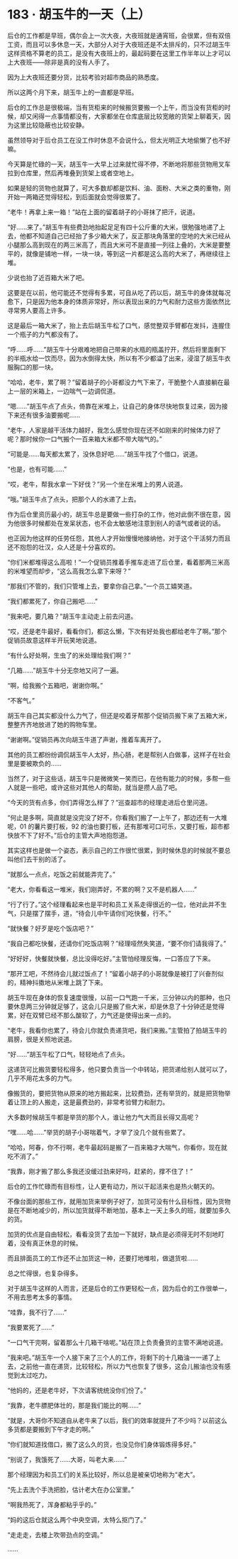 # 183 · 胡玉牛的一天（上）

后仓的工作都是早班，偶尔会上一次大夜，大夜班就是通宵班，会很累，但有双倍工资，而且可以多休息一天，大部分人对于大夜班还是不太排斥的，只不过胡玉牛这样资格不算老的员工，是没有大夜班上的，最起码要在这里工作半年以上才可以上大夜班——除非是真的没有人手了。

因为上大夜班还要分货，比较考验对超市商品的熟悉度。

所以这两个月下来，胡玉牛上的一直都是早班。

后仓的工作总是很极端，当有货柜来的时候搬货要搬一个上午，而当没有货柜的时候，却又闲得一点事情都没有，大家都坐在仓库底层比较宽敞的货架上聊着天，因为这里比较隐蔽也比较安静。

虽然领导对于后仓员工在没工作时休息不会说什么，但太光明正大地偷懒了也不好嘛。

今天算是忙碌的一天，胡玉牛一大早上过来就忙得不停，不断地将那些货物用叉车拉到仓库里，然后再堆叠到货架上或者空地上。

如果是轻的货物也就算了，可大多数却都是饮料、油、面粉、大米之类的重物，刚开始一两箱还觉得轻松，到后面就会觉得很累了。

“老牛！再拿上来一箱！”站在上面的留着胡子的小哥抹了把汗，说道。

“好……来了。”胡玉牛有些费劲地抬起足足有四十公斤重的大米，很勉强地递了上去，他都不知道自己已经抬了多少箱大米了，反正那块角落里的空地的大米已经从小腿那么高到现在的两三米高了，而且大米可不是直接一列往上叠的，大米是要整平的，就像是铺地一样，一块一块，等到这一片都是这么高的大米了，再继续往上堆。

少说也抬了近百箱大米了吧。

这要是在以前，他可能还不觉得有多累，可自从吃了药以后，胡玉牛的身体就每况愈下，只是因为他本身的体质非常好，所以表现出来的力气和耐力这些方面依然比寻常男人要高上许多。

这是最后一箱大米了，抬上去后胡玉牛松了口气，感觉整双手臂都在发抖，连握住一个瓶子的力气都没有了。

“呼……呼……”胡玉牛十分艰难地把自己带来的水瓶的瓶盖拧开，然后将里面剩下的半瓶水给一饮而尽，因为水倒得太快，所以有不少都溢了出来，浸湿了胡玉牛衣服胸口的那一块。

“哈哈，老牛，累了啊？”留着胡子的小哥都没力气下来了，干脆整个人直接躺在最上一层的米箱上，一边喘气一边调侃道。

“嗯……”胡玉牛点了点头，倚靠在米堆上，让自己的身体尽快地恢复过来，因为接下来还有很多油要搬呢……

“老牛，人家是越干活体力越好，我怎么感觉你现在还不如刚来的时候体力好了呢？那时候你一口气搬个一百来箱大米都不带大喘气的。”

“可能是……每天都太累了，没休息好吧……”胡玉牛找了个借口，说道。

“也是，也有可能……”

“哎，老牛，帮我水拿一下好伐？”另一个坐在米堆上的男人说道。

“哦。”胡玉牛点了点头，把那个人的水递了上去。

作为后仓里资历最小的，胡玉牛总是要做一些打杂的工作，他对此倒不很在意，因为他很多时候都处在发呆状态，也不会太敏感地注意到别人的语气或者说的话。

也正因为他这样的任劳任怨，其他人才开始慢慢地接纳他，对于这个干活努力而且还不抱怨的壮汉，众人还是十分喜欢的。

“你们米都堆得这么高啦！”一个促销员推着手推车走进了后仓里，看着那两三米高的米堆望而却步，“这么高我怎么拿下来呀？”

“那我们不管的，我们只管堆上去，要拿你自己拿。”一个员工嬉笑道。

“我们都累死了，你自己搬吧……”

“我来吧，要几箱？”胡玉牛主动走上前去问道。

“哎，还是老牛最好，看看你们，都这么懒，下次有好处我也都给老牛了啊。”那个促销员故意这样半开玩笑地说道。

“有什么好处啊，生虫了的米处理给我们啊？”

“几箱……”胡玉牛十分无奈地又问了一遍。

“啊，给我搬个五箱吧，谢谢你啊。”

“不客气。”

胡玉牛自己其实都没什么力气了，但还是咬着牙帮那个促销员搬下来了五箱大米，整整齐齐地放进了她的购物车里。

“谢谢啊。”促销员再次向胡玉牛道了声谢，推着车离开了。

其他的员工都纷纷调侃胡玉牛人太好，热心肠，老是帮别人白做事，这样子在社会里是要被欺负的……

当然了，对于这些话，胡玉牛只是微微笑一笑而已，在他有能力的时候，多帮一些人就是一些吧，或许这些对其他人的帮助，就当是攒人品了吧。

“今天的货有点多，你们弄得怎么样了？”巡查超市的经理走进后仓里问道。

“何止是多啊，简直就是没完没了好不，你看我们搬了一上午了，那边还有一大堆呢，01 的薯片要打板，92 的油也要打板，还有那堆可口可乐，又要打板，超市都快放不下了好不。”后仓的主管大声地抱怨道。

其实这样也是做一个姿态，表示自己的工作很忙很累，到时候休息的时候就不要总叫他们去干别的活了。

“就那么一点点，吃饭之前就能弄完了。”

“老大，你看看这一堆米，我们刚弄好，不累的啊？又不是机器人……”

“行了行了。”这个经理看起来也是平时和员工关系走得很近的一位，他对此并不生气，只是摆了摆手，道，“待会儿中午请你们吃快餐，行不。”

“就快餐？好歹是吃个饭店吧？”

“我自己都吃快餐，还请你们吃饭店啊？”经理哑然失笑道，“要不你们请我得了。”

“好好好，快餐就快餐，总比没得吃好。”主管怕经理反悔，一口答应了下来。

“那开工吧，不然待会儿就过饭点了！”留着小胡子的小哥就像是被打了兴奋剂似的，精神抖擞地从米堆上跳了下来。

胡玉牛现在身体的恢复速度很慢，以前一口气跑一千米，三分钟以内的那种，也只要休息两三分钟就足够了，这会儿只是搬了些大米，却是休息了十分钟还是觉得累，好在双臂已经不那么酸软了，力气还是使得出来一点的。

“老牛，我看你也累了，待会儿你就负责递货吧，我们来搬。”主管拍了拍胡玉牛的肩膀，很是关照地说道。

“好……”胡玉牛松了口气，轻轻地点了点头。

这递货可比搬货要轻松得多，他只要负责当一个中转站，把货递给别人就可以了，几乎不用花太多的力气。

像搬货的，要把货物从原来的地方搬起来，比较费劲，还有举货的，就是把货物举着让顶上的人搬走，这是最费劲的，非常考验臂力和耐力。

大多数时候胡玉牛都是举货的那个人，谁让他力气大而且长得又高呢？

“嘿……哈……”举货的胡子小哥喘着气，才举了没几个就有些累了。

“哈哈，阿春，你不行啊，老牛最起码是搬了一百来箱才大喘气，你看你，现在就吃不消了。”

“我靠，刚才搬了那么多我还没缓过劲来好吗，赶紧的，撑不住了！”

后仓的工作忙碌而有目标性，让人更有动力，所以干起活来也是热火朝天的。

不像台面的那些工作，就用加货来举例子好了，加货可没有什么目标性，因为货物是在不断地减少的，所以加货就得不断地加，基本上一天上多久的班，就要加多久的货。

加货的优点是自由轻松，看看没货了去加一下就好，缺点是必须得无时不刻地盯着，没有真正休息的时候。

而且排面员工的工作还不止加货这一种，还要打地堆啦，做退货啦……

总之忙得很，也复杂得多。

对于胡玉牛这样的人而言，还是后仓的工作更轻松一点，因为后仓的工作很单一，不用去思考太多的事情。

“哇靠，我不行了……”

“我要累死了……”

“一口气干完啊，留着那么十几箱干啥呢。”站在顶上负责叠货的主管不满地说道。

“我来吧。”胡玉牛一个人接下来了三个人的工作，将剩下的十几箱油一一递了上去，之前他一直在递货，比较轻松，所以力气也恢复了很多，这会儿搬油也没有感觉到太过吃力。

“他妈的，还是老牛好，下次请客统统没你们份了。”

“我靠，老牛膘肥体壮的，那是我们能比的啊……”

“就是，大哥你不知道自从老牛来了以后，我们的效率就提升了不少吗？以前这么多货都是要搬到下午才走的啊。”

“你们就知道找借口，搬了这么久的货，也没见你们身体锻炼得多好。”

“别说了，我饿死了……大哥，叫老大来……”

那个经理因为和员工们的关系比较好，所以总是被亲切地称为“老大”。

“先上去洗个手洗把脸，估计老大在办公室里。”

“啊我热死了，浑身都粘乎乎的。”

“妈的这后仓就这么两个中央空调，太特么抠门了。”

“走走走，去楼上吹带劲点的空调。”

……
